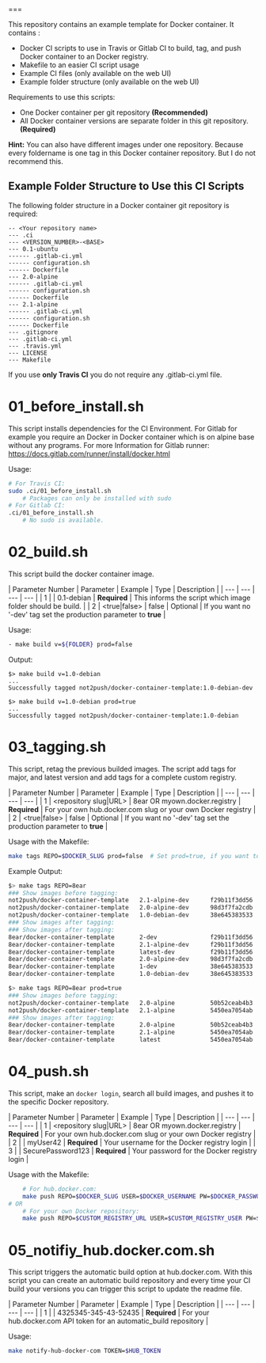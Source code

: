 
===

This repository contains an example template for Docker container. It contains :
* Docker CI scripts to use in Travis or Gitlab CI to build, tag, and push Docker container to an Docker registry.
* Makefile to an easier CI script usage
* Example CI files (only available on the web UI)
* Example folder structure (only available on the web UI)

Requirements to use this scripts:
* One Docker container per git repository **(Recommended)**
* All Docker container versions are separate folder in this git repository. **(Required)**

**Hint:** 
You can also have different images under one repository. Because every foldername is one tag in this Docker container repository. But I do not recommend this.

## Example Folder Structure to Use this CI Scripts
The following folder structure in a Docker container git repository is required:
```
-- <Your repository name>
--- .ci
--- <VERSION_NUMBER>-<BASE>
--- 0.1-ubuntu
------ .gitlab-ci.yml
------ configuration.sh
------ Dockerfile
--- 2.0-alpine
------ .gitlab-ci.yml
------ configuration.sh
------ Dockerfile
--- 2.1-alpine
------ .gitlab-ci.yml
------ configuration.sh
------ Dockerfile
--- .gitignore
--- .gitlab-ci.yml
--- .travis.yml
--- LICENSE
--- Makefile
```
If you use **only Travis CI** you do not require any .gitlab-ci.yml file.

# 01_before_install.sh
This script installs dependencies for the CI Environment.
For Gitlab for example you require an Docker in Docker container which is on alpine base without any programs.
For more Information for Gitlab runner: https://docs.gitlab.com/runner/install/docker.html

Usage:
```bash
# For Travis CI:
sudo .ci/01_before_install.sh
    # Packages can only be installed with sudo
# For Gitlab CI:
.ci/01_before_install.sh
    # No sudo is available.
```


# 02_build.sh
This script build the docker container image.

| Parameter Number | Parameter | Example | Type | Description | 
| --- | --- | --- | --- |
| 1 | <FOLDER> | 0.1-debian | **Required** | This informs the script which image folder should be build. |
| 2 | <true|false> | false | Optional | If you want no '-dev' tag set the production parameter to **true** |


Usage:
```bash
- make build v=${FOLDER} prod=false
```

Output:
```
$> make build v=1.0-debian
...
Successfully tagged not2push/docker-container-template:1.0-debian-dev
```
```
$> make build v=1.0-debian prod=true
...
Successfully tagged not2push/docker-container-template:1.0-debian
```

# 03_tagging.sh
This script, retag the previous builded images. 
The script add tags for major, and latest version and add tags for a complete custom registry.

| Parameter Number | Parameter | Example | Type | Description | 
| --- | --- | --- | --- |
| 1 | <repository slug|URL> | 8ear OR myown.docker.registry | **Required** | For your own hub.docker.com slug or your own Docker registry |
| 2 | <true|false> | false | Optional | If you want no '-dev' tag set the production parameter to **true** |


Usage with the Makefile:
```bash
make tags REPO=$DOCKER_SLUG prod=false  # Set prod=true, if you want to add tags without '-dev' tag
```

Example Output:
```bash
$> make tags REPO=8ear
### Show images before tagging:
not2push/docker-container-template   2.1-alpine-dev      f29b11f3dd56
not2push/docker-container-template   2.0-alpine-dev      98d3f7fa2cdb
not2push/docker-container-template   1.0-debian-dev      38e645383533
### Show images after tagging:
### Show images after tagging:
8ear/docker-container-template       2-dev               f29b11f3dd56
8ear/docker-container-template       2.1-alpine-dev      f29b11f3dd56
8ear/docker-container-template       latest-dev          f29b11f3dd56
8ear/docker-container-template       2.0-alpine-dev      98d3f7fa2cdb
8ear/docker-container-template       1-dev               38e645383533
8ear/docker-container-template       1.0-debian-dev      38e645383533
```
``` bash
$> make tags REPO=8ear prod=true
### Show images before tagging:
not2push/docker-container-template   2.0-alpine          50b52ceab4b3
not2push/docker-container-template   2.1-alpine          5450ea7054ab
### Show images after tagging:
8ear/docker-container-template       2.0-alpine          50b52ceab4b3
8ear/docker-container-template       2.1-alpine          5450ea7054ab
8ear/docker-container-template       latest              5450ea7054ab
```

# 04_push.sh
This script, make an `docker login`, search all build images, and pushes it to the specific Docker repository.

| Parameter Number | Parameter | Example | Type | Description | 
| --- | --- | --- | --- |
| 1 | <repository slug|URL> | 8ear OR myown.docker.registry | **Required** | For your own hub.docker.com slug or your own Docker registry |
| 2 | <USERNAME> | myUser42 | **Required** | Your username for the Docker registry login |
| 3 | <Password> | SecurePassword123 | **Required** | Your password for the Docker registry login |

Usage with the Makefile:
```bash
    # For hub.docker.com:
    make push REPO=$DOCKER_SLUG USER=$DOCKER_USERNAME PW=$DOCKER_PASSWORD
# OR
    # For your own Docker repository:
    make push REPO=$CUSTOM_REGISTRY_URL USER=$CUSTOM_REGISTRY_USER PW=$CUSTOM_REGISTRY_PW
```
# 05_notifiy_hub.docker.com.sh
This script triggers the automatic build option at hub.docker.com. With this script you can create an automatic build repository and every time your CI build your versions you can trigger this script to update the readme file.

| Parameter Number | Parameter | Example | Type | Description | 
| --- | --- | --- | --- |
| 1 | <Token> | 4325345-345-43-52435 | **Required** | For your hub.docker.com API token for an automatic_build repository |


Usage:
```bash
make notify-hub-docker-com TOKEN=$HUB_TOKEN
```